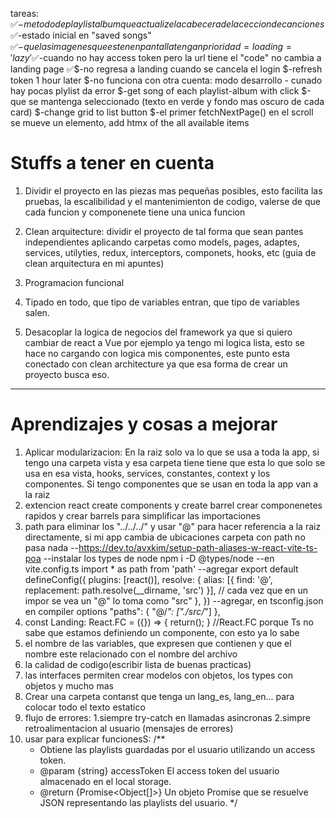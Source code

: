tareas:
    ✅$-metodo de playlist album que actualize la cabecera de la ceccion de canciones 
    ✅$-estado inicial en "saved songs"
    ✅$-que las imagenes que esten en pantalla tengan prioridad = loading = 'lazy'
    ✅$-cuando no hay access token pero la url tiene el "code" no cambia a landing page
    ✅$-no regresa a landing cuando se cancela el login 
    $-refresh token 1 hour later
    $-no funciona con otra cuenta: modo desarrollo - cunado hay pocas plylist da error
    $-get song of each playlist-album with click
    $-que se mantenga seleccionado (texto en verde y fondo mas oscuro de cada card)
    $-change grid to list button
    $-el primer fetchNextPage() en el scroll se mueve un elemento, add htmx of the all available items 






# Stuffs a tener en cuenta

1. Dividir el proyecto en las piezas mas pequeñas posibles, esto facilita las pruebas, la escalibilidad y el mantenimienton de codigo, valerse de que cada funcion y componenete tiene una unica funcion

2. Clean arquitecture: dividir el proyecto de tal forma que sean pantes independientes aplicando carpetas como models, pages, adaptes, services, utilyties, redux, interceptors, componets, hooks, etc (guia de clean arquitectura en mi apuntes)

3. Programacion funcional

4. Tipado en todo, que tipo de variables entran, que tipo de variables salen.

5. Desacoplar la logica de negocios del framework ya que si quiero cambiar de react a Vue por ejemplo ya tengo mi logica lista, esto se hace no cargando con logica mis componentes, este punto esta conectado con clean architecture ya que esa forma de crear un proyecto busca eso.


----------------------------------------------


# Aprendizajes y cosas a mejorar

1. Aplicar modularizacion: En la raiz solo va lo que se usa a toda la app, si tengo una carpeta vista y esa carpeta tiene tiene que esta lo que solo se usa en esa vista, hooks, services, constantes, context y los componentes. Si tengo componentes que se usan en toda la app van a la raiz
2. extencion react create components y create barrel crear componenetes rapidos y crear barrels para simplificar las importaciones
4. path para eliminar los "../../../" y usar "@" para hacer referencia a la raiz directamente, si mi app cambia de ubicaciones carpeta
con path no pasa nada 
    --https://dev.to/avxkim/setup-path-aliases-w-react-vite-ts-poa
    --instalar los types de node  npm i -D @types/node
    --en vite.config.ts  import * as path from 'path'
    --agregar 
        export default defineConfig({
            plugins: [react()],
            resolve: {
                alias: [{ find: '@', replacement: path.resolve(__dirname, 'src') }],
                // cada vez que en un impor se vea un "@" lo toma como "src"
            },
        })
    --agregar, en tsconfig.json en compiler options
        "paths": {
            "@/*": ["./src/*"]
        },
7. const Landing: React.FC<LandingProps>  = ({}) => { return(); } //React.FC porque Ts no sabe que estamos definiendo un componente, con esto ya lo sabe
10. el nombre de las variables, que expresen que contienen y que el nombre este relacionado con el nombre del archivo
11. la calidad de codigo(escribir lista de buenas practicas)
12. las interfaces permiten crear modelos con objetos, los types con objetos y mucho mas
13. Crear una carpeta contanst que tenga un lang_es, lang_en... para colocar todo el texto estatico
14. flujo de errores: 
    1.siempre try-catch en llamadas asincronas 
    2.simpre retroalimentacion al usuario (mensajes de errores)
15. usar para explicar funcionesS:
    /**
    * Obtiene las playlists guardadas por el usuario utilizando un access token.
    * @param {string} accessToken El access token del usuario almacenado en el local storage.
    * @return {Promise<Object[]>} Un objeto Promise que se resuelve JSON representando las playlists del usuario.
    */